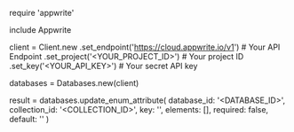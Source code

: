 require 'appwrite'

include Appwrite

client = Client.new
    .set_endpoint('https://cloud.appwrite.io/v1') # Your API Endpoint
    .set_project('&lt;YOUR_PROJECT_ID&gt;') # Your project ID
    .set_key('&lt;YOUR_API_KEY&gt;') # Your secret API key

databases = Databases.new(client)

result = databases.update_enum_attribute(
    database_id: '<DATABASE_ID>',
    collection_id: '<COLLECTION_ID>',
    key: '',
    elements: [],
    required: false,
    default: '<DEFAULT>'
)
